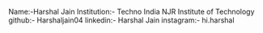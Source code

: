 Name:-Harshal Jain
Institution:- Techno India NJR Institute of Technology
github:- Harshaljain04
linkedin:- Harshal Jain
instagram:- hi.harshal